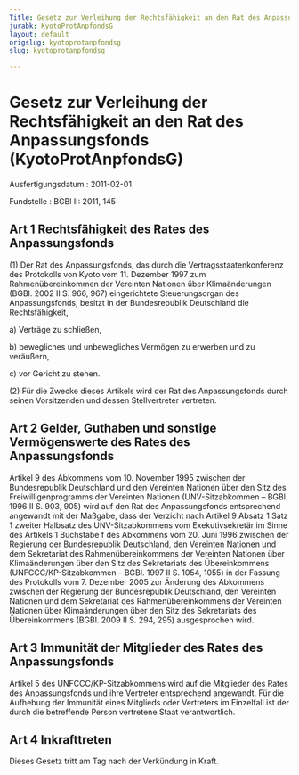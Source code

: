 ```yaml
---
Title: Gesetz zur Verleihung der Rechtsfähigkeit an den Rat des Anpassungsfonds
jurabk: KyotoProtAnpfondsG
layout: default
origslug: kyotoprotanpfondsg
slug: kyotoprotanpfondsg

---
```


# Gesetz zur Verleihung der Rechtsfähigkeit an den Rat des Anpassungsfonds (KyotoProtAnpfondsG)

Ausfertigungsdatum
:   2011-02-01

Fundstelle
:   BGBl II: 2011, 145


## Art 1 Rechtsfähigkeit des Rates des Anpassungsfonds

(1) Der Rat des Anpassungsfonds, das durch die Vertragsstaatenkonferenz des Protokolls von Kyoto vom 11. Dezember 1997 zum Rahmenübereinkommen der Vereinten Nationen über Klimaänderungen (BGBl. 2002 II S. 966, 967) eingerichtete Steuerungsorgan des Anpassungsfonds, besitzt in der Bundesrepublik Deutschland die Rechtsfähigkeit,

a)  Verträge zu schließen,


b)  bewegliches und unbewegliches Vermögen zu erwerben und zu veräußern,


c)  vor Gericht zu stehen.




(2) Für die Zwecke dieses Artikels wird der Rat des Anpassungsfonds durch seinen Vorsitzenden und dessen Stellvertreter vertreten.


## Art 2 Gelder, Guthaben und sonstige Vermögenswerte des Rates des Anpassungsfonds

Artikel 9 des Abkommens vom 10. November 1995 zwischen der Bundesrepublik Deutschland und den Vereinten Nationen über den Sitz des Freiwilligenprogramms der Vereinten Nationen (UNV-Sitzabkommen – BGBl. 1996 II S. 903, 905) wird auf den Rat des Anpassungsfonds entsprechend angewandt mit der Maßgabe, dass der Verzicht nach Artikel 9 Absatz 1 Satz 1 zweiter Halbsatz des UNV-Sitzabkommens vom Exekutivsekretär im Sinne des Artikels 1 Buchstabe f des Abkommens vom 20. Juni 1996 zwischen der Regierung der Bundesrepublik Deutschland, den Vereinten Nationen und dem Sekretariat des Rahmenübereinkommens der Vereinten Nationen über Klimaänderungen über den Sitz des Sekretariats des Übereinkommens (UNFCCC/KP-Sitzabkommen – BGBl. 1997 II S. 1054, 1055) in der Fassung des Protokolls vom 7. Dezember 2005 zur Änderung des Abkommens zwischen der Regierung der Bundesrepublik Deutschland, den Vereinten Nationen und dem Sekretariat des Rahmenübereinkommens der Vereinten Nationen über Klimaänderungen über den Sitz des Sekretariats des Übereinkommens (BGBl. 2009 II S. 294, 295) ausgesprochen wird.


## Art 3 Immunität der Mitglieder des Rates des Anpassungsfonds

Artikel 5 des UNFCCC/KP-Sitzabkommens wird auf die Mitglieder des Rates des Anpassungsfonds und ihre Vertreter entsprechend angewandt. Für die Aufhebung der Immunität eines Mitglieds oder Vertreters im Einzelfall ist der durch die betreffende Person vertretene Staat verantwortlich.


## Art 4 Inkrafttreten

Dieses Gesetz tritt am Tag nach der Verkündung in Kraft.

